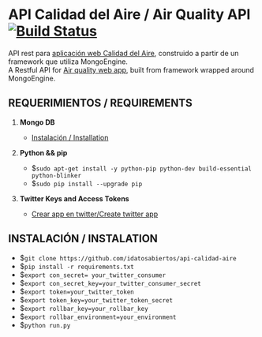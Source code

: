 # API Calidad del Aire / Air Quality API [![Build Status](https://travis-ci.org/idatosabiertos/api-calidad-aire.svg?branch=develop)](https://travis-ci.org/idatosabiertos/api-calidad-aire)
API rest para [aplicación web Calidad del Aire](https://github.com/idatosabiertos/calidad-del-aire-webapp), construido a partir de un framework que utiliza MongoEngine.  
A Restful API for [Air quality web app](https://github.com/idatosabiertos/calidad-del-aire-webapp), built from framework wrapped around MongoEngine.

## REQUERIMIENTOS / REQUIREMENTS
1. **Mongo DB**	 
	 - [Instalación / Installation](https://www.digitalocean.com/community/tutorials/how-to-install-and-secure-mongodb-on-ubuntu-16-04) 
2. **Python && pip**
	 - $`sudo apt-get install -y python-pip python-dev build-essential python-blinker`
	 - $`sudo pip install --upgrade pip`	 

3. **Twitter Keys and Access Tokens**
	 - [Crear app en twitter/Create twitter app](https://apps.twitter.com)

## INSTALACIÓN / INSTALATION
- $`git clone https://github.com/idatosabiertos/api-calidad-aire`
- $`pip install -r requirements.txt`
- $`export con_secret= your_twitter_consumer`
- $`export con_secret_key=your_twitter_consumer_secret`
- $`export token=your_twitter_token`
- $`export token_key=your_twitter_token_secret`
- $`export rollbar_key=your_rollbar_key`
- $`export rollbar_environment=your_environment`
- $`python run.py`